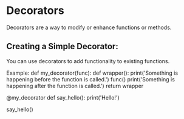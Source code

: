# Decorators
Decorators are a way to modify or enhance functions or methods.

## Creating a Simple Decorator:
You can use decorators to add functionality to existing functions.

Example:
def my_decorator(func):
    def wrapper():
        print('Something is happening before the function is called.')
        func()
        print('Something is happening after the function is called.')
    return wrapper

@my_decorator
def say_hello():
    print('Hello!')

say_hello()

